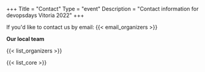 +++
Title = "Contact"
Type = "event"
Description = "Contact information for devopsdays Vitoria 2022"
+++

If you'd like to contact us by email: {{< email_organizers >}}

**Our local team**

{{< list_organizers >}}


{{< list_core >}}

